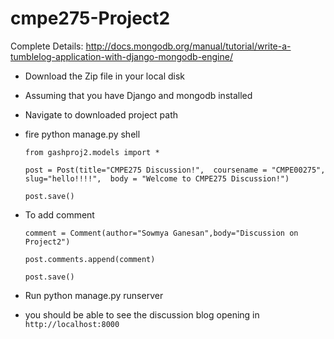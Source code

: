 cmpe275-Project2
================

Complete Details: http://docs.mongodb.org/manual/tutorial/write-a-tumblelog-application-with-django-mongodb-engine/



* Download the Zip file in your local disk
* Assuming that you have Django and mongodb installed
* Navigate to downloaded project path
* fire python manage.py shell

    `from gashproj2.models import *`

    `post = Post(title="CMPE275 Discussion!",  coursename = "CMPE00275", slug="hello!!!!",  body = "Welcome to CMPE275 Discussion!")`

    `post.save()`


* To add comment

    `comment = Comment(author="Sowmya Ganesan",body="Discussion on Project2")`

    `post.comments.append(comment)`
  
  `post.save()`

* Run python manage.py runserver
* you should be able to see the discussion blog opening in `http://localhost:8000`
